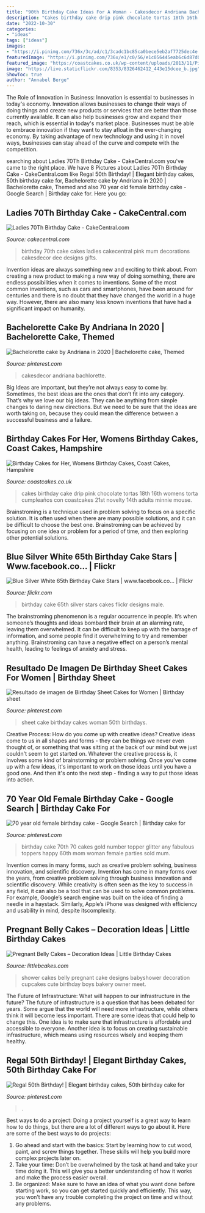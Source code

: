 ```yaml
---
title: "90th Birthday Cake Ideas For A Woman - Cakesdecor Andriana Bachlorette"
description: "Cakes birthday cake drip pink chocolate tortas 18th 16th womens torta cumpleaños con coastcakes 21st novelty 14th adults minnie mouse"
date: "2022-10-30"
categories:
- "ideas"
tags: ["ideas"]
images:
- "https://i.pinimg.com/736x/3c/ad/c1/3cadc1bc85ca0bece5eb2af7725dec4e.jpg"
featuredImage: "https://i.pinimg.com/736x/e1/c0/56/e1c056445eab6c6d87d0c2d06538488a.jpg"
featured_image: "https://coastcakes.co.uk/wp-content/uploads/2013/11/Picture-36778s.jpg"
image: "https://live.staticflickr.com/8353/8326462412_443e15dcee_b.jpg"
ShowToc: true
author: "Annabel Berge"
---
```



The Role of Innovation in Business:
Innovation is essential to businesses in today's economy. Innovation allows businesses to change their ways of doing things and create new products or services that are better than those currently available. It can also help businesses grow and expand their reach, which is essential in today's market place.
Businesses must be able to embrace innovation if they want to stay afloat in the ever-changing economy. By taking advantage of new technology and using it in novel ways, businesses can stay ahead of the curve and compete with the competition.

	

		
searching about Ladies 70Th Birthday Cake - CakeCentral.com you've came to the right place. We have 8 Pictures about Ladies 70Th Birthday Cake - CakeCentral.com like Regal 50th Birthday! | Elegant birthday cakes, 50th birthday cake for, Bachelorette cake by Andriana in 2020 | Bachelorette cake, Themed and also 70 year old female birthday cake - Google Search | Birthday cake for. Here you go:
		
    
## Ladies 70Th Birthday Cake - CakeCentral.com

<img loading=lazy src="https://cdn001.cakecentral.com/gallery/2015/03/900_871426R6bN_ladies-70th-birthday-cake.jpg" onerror="this.onerror=null;this.src='https://tse2.mm.bing.net/th?id=OIP.pgHuav9H4SBAtKbC4GuLtQHaHa&amp;pid=15.1';" alt="Ladies 70Th Birthday Cake - CakeCentral.com">

_Source: cakecentral.com_

>birthday 70th cake cakes ladies cakecentral pink mum decorations cakesdecor dee designs gifts. 

	

Invention ideas are always something new and exciting to think about. From creating a new product to making a new way of doing something, there are endless possibilities when it comes to inventions. Some of the most common inventions, such as cars and smartphones, have been around for centuries and there is no doubt that they have changed the world in a huge way. However, there are also many less known inventions that have had a significant impact on humanity.

    
## Bachelorette Cake By Andriana In 2020 | Bachelorette Cake, Themed

<img loading=lazy src="https://i.pinimg.com/736x/3c/ad/c1/3cadc1bc85ca0bece5eb2af7725dec4e.jpg" onerror="this.onerror=null;this.src='https://tse3.mm.bing.net/th?id=OIP.71TGKZ8XOKX-CwSnzSAw6AHaJ3&amp;pid=15.1';" alt="Bachelorette cake by Andriana in 2020 | Bachelorette cake, Themed">

_Source: pinterest.com_

>cakesdecor andriana bachlorette. 

	

Big Ideas are important, but they’re not always easy to come by. Sometimes, the best ideas are the ones that don’t fit into any category. That’s why we love our big ideas. They can be anything from simple changes to daring new directions. But we need to be sure that the ideas are worth taking on, because they could mean the difference between a successful business and a failure.

    
## Birthday Cakes For Her, Womens Birthday Cakes, Coast Cakes, Hampshire

<img loading=lazy src="https://coastcakes.co.uk/wp-content/uploads/2013/11/Picture-36778s.jpg" onerror="this.onerror=null;this.src='https://tse2.mm.bing.net/th?id=OIP.f_ucNGJuIvXXCe8CWtAeqwHaLj&amp;pid=15.1';" alt="Birthday Cakes for Her, Womens Birthday Cakes, Coast Cakes, Hampshire">

_Source: coastcakes.co.uk_

>cakes birthday cake drip pink chocolate tortas 18th 16th womens torta cumpleaños con coastcakes 21st novelty 14th adults minnie mouse. 

	

Brainstroming is a technique used in problem solving to focus on a specific solution. It is often used when there are many possible solutions, and it can be difficult to choose the best one. Brainstroming can be achieved by focusing on one idea or problem for a period of time, and then exploring other potential solutions.

    
## Blue Silver White 65th Birthday Cake Stars | Www.facebook.co… | Flickr

<img loading=lazy src="https://live.staticflickr.com/8353/8326462412_443e15dcee_b.jpg" onerror="this.onerror=null;this.src='https://tse4.mm.bing.net/th?id=OIP.kx_JfdU4iFNRdycwTQYS1wHaJ4&amp;pid=15.1';" alt="Blue Silver White 65th Birthday Cake Stars | www.facebook.co… | Flickr">

_Source: flickr.com_

>birthday cake 65th silver stars cakes flickr designs male. 

	

The brainstroming phenomenon is a regular occurrence in people. It’s when someone’s thoughts and ideas bombard their brain at an alarming rate, leaving them overwhelmed. It can be difficult to keep up with the barrage of information, and some people find it overwhelming to try and remember anything. Brainstroming can have a negative effect on a person’s mental health, leading to feelings of anxiety and stress.

    
## Resultado De Imagen De Birthday Sheet Cakes For Women | Birthday Sheet

<img loading=lazy src="https://i.pinimg.com/736x/bd/b7/67/bdb767fe8a75984677292ab80598e851.jpg" onerror="this.onerror=null;this.src='https://tse3.mm.bing.net/th?id=OIP.Tyt-jJu-6pB8xGtWr-FEdwHaJ3&amp;pid=15.1';" alt="Resultado de imagen de Birthday Sheet Cakes for Women | Birthday sheet">

_Source: pinterest.com_

>sheet cake birthday cakes woman 50th birthdays. 

	

Creative Process: How do you come up with creative ideas?
Creative ideas come to us in all shapes and forms - they can be things we never even thought of, or something that was sitting at the back of our mind but we just couldn't seem to get started on.
Whatever the creative process is, it involves some kind of brainstorming or problem solving. Once you've come up with a few ideas, it's important to work on those ideas until you have a good one. And then it's onto the next step - finding a way to put those ideas into action.

    
## 70 Year Old Female Birthday Cake - Google Search | Birthday Cake For

<img loading=lazy src="https://i.pinimg.com/736x/51/1d/6a/511d6af41969eee3c87049eb27616b54.jpg" onerror="this.onerror=null;this.src='https://tse4.mm.bing.net/th?id=OIP.MwJZzKSBq6pbq1FGP0livQHaJ4&amp;pid=15.1';" alt="70 year old female birthday cake - Google Search | Birthday cake for">

_Source: pinterest.com_

>birthday cake 70th 70 cakes gold number topper glitter any fabulous toppers happy 60th mom woman female parties sold mum. 

	

Invention comes in many forms, such as creative problem solving, business innovation, and scientific discovery.
Invention has come in many forms over the years, from creative problem solving through business innovation and scientific discovery. While creativity is often seen as the key to success in any field, it can also be a tool that can be used to solve common problems. For example, Google’s search engine was built on the idea of finding a needle in a haystack. Similarly, Apple’s iPhone was designed with efficiency and usability in mind, despite itscomplexity.

    
## Pregnant Belly Cakes – Decoration Ideas | Little Birthday Cakes

<img loading=lazy src="http://www.littlebcakes.com/wp-content/uploads/2014/01/Pregnant-Belly-Cakes-For-Baby-Shower.jpg" onerror="this.onerror=null;this.src='https://tse3.mm.bing.net/th?id=OIP.b7CiOGYCRgSjyrP0JJRKdAHaJ4&amp;pid=15.1';" alt="Pregnant Belly Cakes – Decoration Ideas | Little Birthday Cakes">

_Source: littlebcakes.com_

>shower cakes belly pregnant cake designs babyshower decoration cupcakes cute birthday boys bakery owner meet. 

	

The Future of Infrastructure: What will happen to our infrastructure in the future?
The future of infrastructure is a question that has been debated for years. Some argue that the world will need more infrastructure, while others think it will become less important. There are some ideas that could help to change this. One idea is to make sure that infrastructure is affordable and accessible to everyone. Another idea is to focus on creating sustainable infrastructure, which means using resources wisely and keeping them healthy.

    
## Regal 50th Birthday! | Elegant Birthday Cakes, 50th Birthday Cake For

<img loading=lazy src="https://i.pinimg.com/736x/e1/c0/56/e1c056445eab6c6d87d0c2d06538488a.jpg" onerror="this.onerror=null;this.src='https://tse1.mm.bing.net/th?id=OIP.QVjjsn03bVV5_sjHOugeFgHaLH&amp;pid=15.1';" alt="Regal 50th Birthday! | Elegant birthday cakes, 50th birthday cake for">

_Source: pinterest.com_

>. 

	

Best ways to do a project:
Doing a project yourself is a great way to learn how to do things, but there are a lot of different ways to go about it. Here are some of the best ways to do projects: 
1. Go ahead and start with the basics: Start by learning how to cut wood, paint, and screw things together. These skills will help you build more complex projects later on. 
2. Take your time: Don’t be overwhelmed by the task at hand and take your time doing it. This will give you a better understanding of how it works and make the process easier overall. 
3. Be organized: Make sure to have an idea of what you want done before starting work, so you can get started quickly and efficiently. This way, you won’t have any trouble completing the project on time and without any problems.

